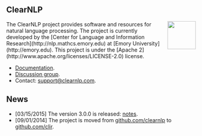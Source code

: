 ## ClearNLP

<img align="right" src="http://mathcs.emory.edu/~choi/img/clearnlp-logo.png" width="75" height="75" style="padding-left:10px"/>
The ClearNLP project provides software and resources for natural language processing.  The project is currently developed by the [Center for Language and Information Research](http://nlp.mathcs.emory.edu) at [Emory University](http://emory.edu).  This project is under the [Apache 2](http://www.apache.org/licenses/LICENSE-2.0) license.

* [Documentation](https://github.com/clir/clearnlp-guidelines).
* [Discussion group](https://groups.google.com/forum/?fromgroups#!forum/clearnlp).
* Contact: [support@clearnlp.com](support@clearnlp.com).

## News

* [03/15/2015] The version 3.0.0 is released: [notes](https://github.com/clir/clearnlp-guidelines/blob/master/release/release_notes.md).
* [09/01/2014] The project is moved from [github.com/clearnlp](http://github.com/clearnlp/) to [github.com/clir](https://github.com/clir/clearnlp).
